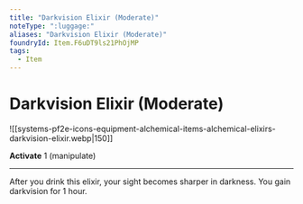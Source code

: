 ```yaml
---
title: "Darkvision Elixir (Moderate)"
noteType: ":luggage:"
aliases: "Darkvision Elixir (Moderate)"
foundryId: Item.F6uDT9ls21PhOjMP
tags:
  - Item
---
```


# Darkvision Elixir (Moderate)
![[systems-pf2e-icons-equipment-alchemical-items-alchemical-elixirs-darkvision-elixir.webp|150]]

**Activate** 1 (manipulate)

* * *

After you drink this elixir, your sight becomes sharper in darkness. You gain darkvision for 1 hour.


